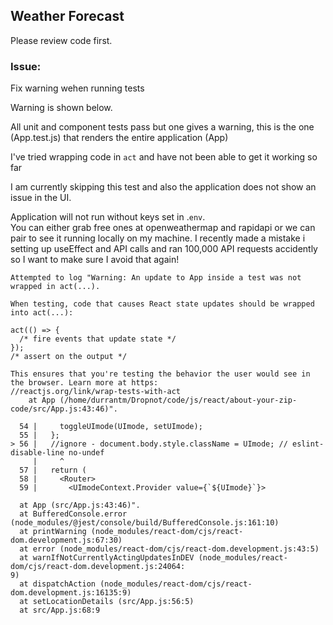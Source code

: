 ##  Weather Forecast

Please review code first.

### Issue: 

Fix warning wehen running tests

Warning is shown below.

All unit and component tests pass but one gives a warning, this is the one (App.test.js) that renders the entire application (App)

I've tried wrapping code in `act` and have not been able to get it working so far

I am currently skipping this test and also the application does not show an issue in the UI.

Application will not run without keys set in .`env`.  
You can either grab free ones at openweathermap and rapidapi or we can pair to see it running locally on my machine.
I recently made a mistake i setting up useEffect and API calls and ran 100,000 API requests accidently so I want to make sure I avoid that again!


    Attempted to log "Warning: An update to App inside a test was not wrapped in act(...).               
                                                                                                         
    When testing, code that causes React state updates should be wrapped into act(...):                  
                                                                                                         
    act(() => {                                                                                          
      /* fire events that update state */                                                                
    });                                                                                                  
    /* assert on the output */                                                                           
                                                                                                         
    This ensures that you're testing the behavior the user would see in the browser. Learn more at https:
    //reactjs.org/link/wrap-tests-with-act                                                                   
        at App (/home/durrantm/Dropnot/code/js/react/about-your-zip-code/src/App.js:43:46)".             
                                                                                                         
      54 |     toggleUImode(UImode, setUImode);                                                          
      55 |   };                                                                                          
    > 56 |   //ignore - document.body.style.className = UImode; // eslint-disable-line no-undef          
         |     ^                                                                                         
      57 |   return (                                                                                    
      58 |     <Router>                                                                                  
      59 |       <UImodeContext.Provider value={`${UImode}`}>                                            
                                                                                                         
      at App (src/App.js:43:46)".                                                                        
      at BufferedConsole.error (node_modules/@jest/console/build/BufferedConsole.js:161:10)              
      at printWarning (node_modules/react-dom/cjs/react-dom.development.js:67:30)                        
      at error (node_modules/react-dom/cjs/react-dom.development.js:43:5)                                
      at warnIfNotCurrentlyActingUpdatesInDEV (node_modules/react-dom/cjs/react-dom.development.js:24064:
    9)                                                                                                       
      at dispatchAction (node_modules/react-dom/cjs/react-dom.development.js:16135:9)                    
      at setLocationDetails (src/App.js:56:5)                                                            
      at src/App.js:68:9                           

